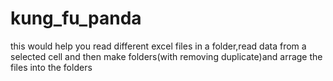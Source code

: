 # kung_fu_panda
this would help you read different excel files in a folder,read data from a selected cell and then make folders(with removing duplicate)and arrage the files into the folders


